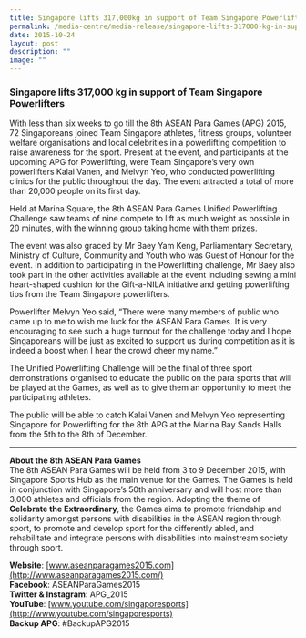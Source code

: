 ```yaml
---
title: Singapore lifts 317,000kg in support of Team Singapore Powerlifters
permalink: /media-centre/media-release/singapore-lifts-317000-kg-in-support-of-team-singapore-powerlifters/
date: 2015-10-24
layout: post
description: ""
image: ""
---
```


### **Singapore lifts 317,000 kg in support of Team Singapore Powerlifters**
With less than six weeks to go till the 8th ASEAN Para Games (APG) 2015, 72 Singaporeans joined Team Singapore athletes, fitness groups, volunteer welfare organisations and local celebrities in a powerlifting competition to raise awareness for the sport. Present at the event, and participants at the upcoming APG for Powerlifting, were Team Singapore’s very own powerlifters Kalai Vanen, and Melvyn Yeo, who conducted powerlifting clinics for the public throughout the day. The event attracted a total of more than 20,000 people on its first day.

Held at Marina Square, the 8th ASEAN Para Games Unified Powerlifting Challenge saw teams of nine compete to lift as much weight as possible in 20 minutes, with the winning group taking home with them prizes.

The event was also graced by Mr Baey Yam Keng, Parliamentary Secretary, Ministry of Culture, Community and Youth who was Guest of Honour for the event. In addition to participating in the Powerlifting challenge, Mr Baey also took part in the other activities available at the event including sewing a mini heart-shaped cushion for the Gift-a-NILA initiative and getting powerlifting tips from the Team Singapore powerlifters.

Powerlifter Melvyn Yeo said, “There were many members of public who came up to me to wish me luck for the ASEAN Para Games. It is very encouraging to see such a huge turnout for the challenge today and I hope Singaporeans will be just as excited to support us during competition as it is indeed a boost when I hear the crowd cheer my name.”

The Unified Powerlifting Challenge will be the final of three sport demonstrations organised to educate the public on the para sports that will be played at the Games, as well as to give them an opportunity to meet the participating athletes.

The public will be able to catch Kalai Vanen and Melvyn Yeo representing Singapore for Powerlifting for the 8th APG at the Marina Bay Sands Halls from the 5th to the 8th of December.

---

**About the 8th ASEAN Para Games**
<br>
The 8th ASEAN Para Games will be held from 3 to 9 December 2015, with Singapore Sports Hub as the main venue for the Games. The Games is held in conjunction with Singapore’s 50th anniversary and will host more than 3,000 athletes and officials from the region. Adopting the theme of **Celebrate the Extraordinary**, the Games aims to promote friendship and solidarity amongst persons with disabilities in the ASEAN region through sport, to promote and develop sport for the differently abled, and rehabilitate and integrate persons with disabilities into mainstream society through sport.

**Website**: [www.aseanparagames2015.com](http://www.aseanparagames2015.com/)<br>
**Facebook**: ASEANParaGames2015<br>
**Twitter & Instagram**: APG\_2015<br>
**YouTube**: [www.youtube.com/singaporesports](http://www.youtube.com/singaporesports)<br>
**Backup APG**: #BackupAPG2015